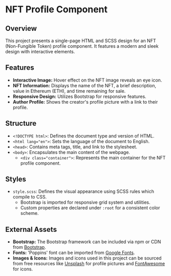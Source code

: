 # NFT Profile Component

## Overview
This project presents a single-page HTML and SCSS design for an NFT (Non-Fungible Token) profile component. It features a modern and sleek design with interactive elements.

## Features
- **Interactive Image:** Hover effect on the NFT image reveals an eye icon.
- **NFT Information:** Displays the name of the NFT, a brief description, value in Ethereum (ETH), and time remaining for sale.
- **Responsive Design:** Utilizes Bootstrap for responsive features.
- **Author Profile:** Shows the creator's profile picture with a link to their profile.

## Structure
- `<!DOCTYPE html>`: Defines the document type and version of HTML.
- `<html lang="en">`: Sets the language of the document to English.
- `<head>`: Contains meta tags, title, and link to the stylesheet.
- `<body>`: Encapsulates the main content of the webpage.
  - `<div class="container">`: Represents the main container for the NFT profile component.

## Styles
- `style.scss`: Defines the visual appearance using SCSS rules which compile to CSS.
  - Bootstrap is imported for responsive grid system and utilities.
  - Custom properties are declared under `:root` for a consistent color scheme.

## External Assets
- **Bootstrap:** The Bootstrap framework can be included via npm or CDN from [Bootstrap](https://getbootstrap.com/).
- **Fonts:** 'Poppins' font can be imported from [Google Fonts](https://fonts.google.com/specimen/Poppins).
- **Images & Icons:** Images and icons used in this project can be sourced from free resources like [Unsplash](https://unsplash.com/) for profile pictures and [FontAwesome](https://fontawesome.com/) for icons.


